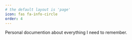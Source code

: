 ```yaml
---
# the default layout is 'page'
icon: fas fa-info-circle
order: 4
---
```


Personal documention about everything I need to remember.
